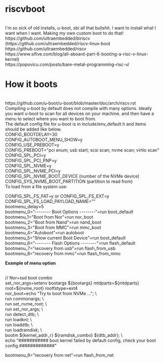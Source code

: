 # riscvboot
<br>
I'm so sick of old installs, u-boot, sbi all that bullshit. I want to install what I want when I want. Making my own custom boot to do that!
<br>
https://github.com/ultraembedded/biriscv
(https://github.com/ultraembedded/riscv-linux-boot
<br>
https://github.com/ultraembedded/riscv<br>
https://www.sifive.com/blog/all-aboard-part-6-booting-a-risc-v-linux-kernel)
<br>
https://popovicu.com/posts/bare-metal-programming-risc-v/
<br>

# How it boots
<br>
https://github.com/u-boot/u-boot/blob/master/doc/arch/riscv.rst
<br>
Compiling u-boot by default does not compile with many options. Ideally you want u-boot to scan for all devices on your machine.  and then have a menu to select where you want to boot from.
<br>
The default config file for u-boot is in include/env_default.h and items should be added like below.<br>
CONFIG_BOOTDELAY=30<br>
CONFIG_AUTOBOOT_MENU_SHOW=y<br>
CONFIG_USE_PREBOOT=y<br>
CONFIG_PREBOOT="pci enum; usb start; scsi scan; nvme scan; virtio scan"<br>
CONFIG_SPL_PCI=y<br>
CONFIG_SPL_PCI_PNP=y<br>
CONFIG_SPL_NVME=y<br>
CONFIG_SPL_NVME_PCI=y<br>
CONFIG_SPL_NVME_BOOT_DEVICE (number of the NVMe device)<br>
CONFIG_SYS_NVME_BOOT_PARTITION (partition to read from)<br>
To load from a file system use:<br>

CONFIG_SPL_FS_FAT=y or CONFIG_SPL_FS_EXT=y<br>
CONFIG_SPL_FS_LOAD_PAYLOAD_NAME=”<filepath>”<br>
bootmenu_delay=5<br>
bootmenu_0="-------- Boot Options --------"=run boot_default<br>
bootmenu_1="Boot from Nor"=run nor_boot<br>
bootmenu_2="Boot from Nand"=run nand_boot<br>
bootmenu_3="Boot from MMC"=run mmc_boot<br>
bootmenu_4="Autoboot"=run autoboot<br>
bootmenu_5="Show current Boot Device"=run boot_default<br>
bootmenu_6="-------- Flash Options --------"=run flash_default<br>
bootmenu_7="recovery from usb"=run flash_from_usb<br>
bootmenu_8="recovery from mmc"=run flash_from_mmc<br>

**Example of menu option**

<br>
// Nor+ssd boot combo<br>
set_nor_args=setenv bootargs ${bootargs} mtdparts=${mtdparts} root=${nvme_root} rootfstype=ext4<br>
nor_boot=echo "Try to boot from NVMe ..."; \<br>
         run commonargs; \<br>
         run set_nvme_root; \<br>
         run set_nor_args; \<br>
         run detect_dtb; \<br>
         run loadknl; \<br>
         run loaddtb; \<br>
         run loadramdisk; \<br>
         bootm ${kernel_addr_r} ${ramdisk_combo} ${dtb_addr}; \<br>
         echo "########### boot kernel failed by default config, check your boot config #############"<br>


bootmenu_9="recovery from net"=run flash_from_net<br>
